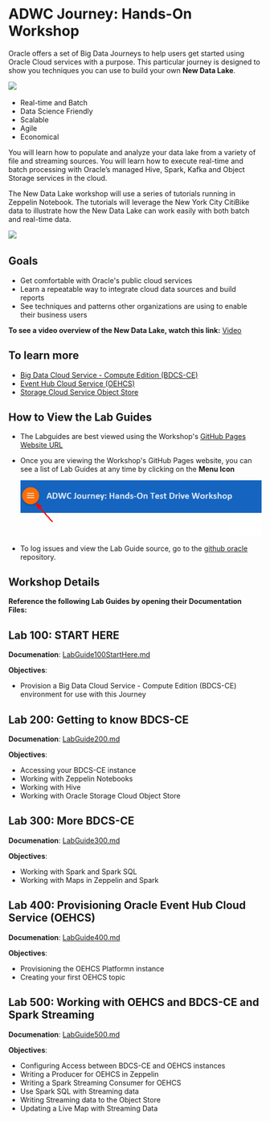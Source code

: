 
# ADWC Journey: Hands-On Workshop
Oracle offers a set of Big Data Journeys to help users get started using Oracle Cloud services with a purpose. This particular journey is designed to show you techniques you can use to build your own **New Data Lake**.


![](images/snap0012028.jpg) 

- Real-time and Batch
- Data Science Friendly
- Scalable
- Agile
- Economical


You will learn how to populate and analyze your data lake from a variety of file and streaming sources. You will learn how to execute real-time and batch processing with Oracle’s managed Hive, Spark, Kafka and Object Storage services in the cloud.

The New Data Lake workshop will use a series of tutorials running in Zeppelin Notebook.  The tutorials will leverage the New York City CitiBike data to illustrate how the New Data Lake can work easily with both batch and real-time data.

![](images/500/DemoLiveMap.gif) 

## Goals

 - Get comfortable with Oracle's public cloud services
 - Learn a repeatable way to integrate cloud data sources and build reports
 - See techniques and patterns other organizations are using to enable their business users

**To see a video overview of the New Data Lake, watch this link:** [Video](http://www.youtube.com/embed/Sj-PlJ-w1jA?rel=0?iframe=true&width=680&height=450)

## To learn more
 - [Big Data Cloud Service - Compute Edition (BDCS-CE)](https://cloud.oracle.com/big-data-compute-edition)
 - [Event Hub Cloud Service (OEHCS)](https://cloud.oracle.com/en_US/event-hub)
 - [Storage Cloud Service Object Store](https://cloud.oracle.com/en_US/storage)

      
## How to View the Lab Guides

- The Labguides are best viewed using the Workshop's [GitHub Pages Website URL](https://oracle.github.io/learning-library/workshops/journey2-new-data-lake/) 

- Once you are viewing the Workshop's GitHub Pages website, you can see a list of Lab Guides at any time by clicking on the **Menu Icon**

    ![](images/WorkshopMenu.png)  

- To log issues and view the Lab Guide source, go to the [github oracle](https://github.com/oracle/learning-library/tree/master/workshops/journey2-new-data-lake) repository.




## Workshop Details

**Reference the following Lab Guides by opening their Documentation Files:**

## Lab 100: START HERE

**Documenation**: [LabGuide100StartHere.md](LabGuide100StartHere.md)

**Objectives**:

- Provision a Big Data Cloud Service - Compute Edition (BDCS-CE) environment for use with this Journey

## Lab 200: Getting to know BDCS-CE

**Documenation**: [LabGuide200.md](LabGuide200.md)

**Objectives**:

- Accessing your BDCS-CE instance
- Working with Zeppelin Notebooks
- Working with Hive
- Working with Oracle Storage Cloud Object Store

## Lab 300: More BDCS-CE

**Documenation**: [LabGuide300.md](LabGuide300.md)

**Objectives**:

- Working with Spark and Spark SQL
- Working with Maps in Zeppelin and Spark

## Lab 400:  Provisioning Oracle Event Hub Cloud Service (OEHCS)

**Documenation**: [LabGuide400.md](LabGuide400.md)

**Objectives**:

- Provisioning the OEHCS Platformn instance
- Creating your first OEHCS topic

## Lab 500:  Working with OEHCS and BDCS-CE and Spark Streaming

**Documenation**: [LabGuide500.md](LabGuide500.md)

**Objectives**:

- Configuring Access between BDCS-CE and OEHCS instances
- Writing a Producer for OEHCS in Zeppelin
- Writing a Spark Streaming Consumer for OEHCS
- Use Spark SQL with Streaming data
- Writing Streaming data to the Object Store
- Updating a Live Map with Streaming Data
